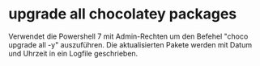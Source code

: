 # upgrade all chocolatey packages
 Verwendet die Powershell 7 mit Admin-Rechten um den Befehel "choco upgrade all -y" auszuführen. Die aktualisierten Pakete werden mit Datum und Uhrzeit in ein Logfile geschrieben.
